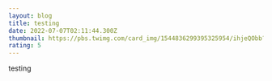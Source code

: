 ```yaml
---
layout: blog
title: testing
date: 2022-07-07T02:11:44.300Z
thumbnail: https://pbs.twimg.com/card_img/1544836299395325954/ihjeQObb?format=jpg&name=medium
rating: 5
---
```

testing
